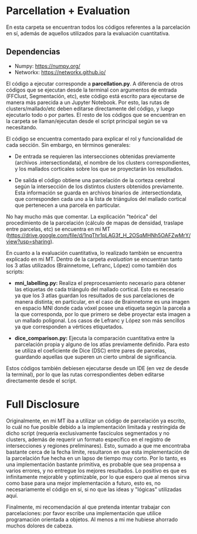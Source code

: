 Parcellation + Evaluation
======================
En esta carpeta se encuentran todos los códigos referentes a la parcelación en sí, además de aquellos utilizados para la evaluación cuantitativa.

## Dependencias
- Numpy: https://numpy.org/
- Networkx: https://networkx.github.io/

El código a ejecutar corresponde a **parcellation.py**. A diferencia de otros códigos que se ejecutan desde la terminal con argumentos de entrada (FFClust, Segmentación, etc), este código está escrito para ejecutarse de manera más parecida a un Jupyter Notebook. Por esto, las rutas de clusters/mallado/etc deben editarse directamente del código, y luego ejecutarlo todo o por partes. El resto de los códigos que se encuentran en la carpeta se llaman/ejecutan desde el script principal según se va necesitando.

El código se encuentra comentado para explicar el rol y funcionalidad de cada sección. Sin embargo, en términos generales:

- De entrada se requieren las intersecciones obtenidas previamente (archivos .intersectiondata), el nombre de los clusters correspondientes, y los mallados corticales sobre los que se proyectarán los resultados. 

- De salida el código obtiene una parcelación de la corteza cerebral según la intersección de los distintos clusters obtenidos previamente. Esta información se guarda en archivos binarios de .intersectiondata, que corresponden cada uno a la lista de triángulos del mallado cortical que pertenecen a una parcela en particular.

No hay mucho más que comentar. La explicación "teórica" del procedimiento de la parcelación (cálculo de mapas de densidad, traslape entre parcelas, etc) se encuentra en mi MT (https://drive.google.com/file/d/1nqThr1pLAG3f_H_2OSqMHNh5OAFZwMrY/view?usp=sharing). 

En cuanto a la evaluación cuantitativa, lo realizado también se encuentra explicado en mi MT. Dentro de la carpeta _evaluation_ se encuentran tanto los 3 atlas utilizados (Brainnetome, Lefranc, López) como también dos scripts:

- **mni_labelling.py:** Realiza el preprocesamiento necesario para obtener las etiquetas de cada triángulo del mallado cortical. Esto es necesario ya que los 3 atlas guardan los resultados de sus parcelaciones de manera distinta; en particular, en el caso de Brainnetome es una imagen en espacio MNI donde cada vóxel posee una etiqueta según la parcela a la que corresponda, por lo que primero se debe proyectar esta imagen a un mallado poligonal. Los casos de Lefranc y López son más sencillos ya que corresponden a vértices etiquetados.

- **dice_comparison.py:** Ejecuta la comparación cuantitativa entre la parcelación propia y alguno de los atlas previamente definido. Para esto se utiliza el coeficiente de Dice (DSC) entre pares de parcelas, guardando aquellas que superen un cierto umbral de significancia. 

Estos códigos también debiesen ejecutarse desde un IDE (en vez de desde la terminal), por lo que las rutas correspondientes deben editarse directamente desde el script.

Full Disclosure
======================
Originalmente, en mi MT iba a utilizar un código de parcelación ya escrito, lo cuál no fue posible debido a la implementación limitada y restringida de dicho script (requería exclusivamente fascículos segmentados y no clusters, además de requerir un formato específico en el registro de intersecciones y regiones preliminares). Esto, sumado a que me encontraba bastante cerca de la fecha límite, resultaron en que esta implementación de la parcelación fue hecha en un lapso de tiempo muy corto. Por lo tanto, es una implementación bastante primitiva, es probable que sea propensa a varios errores, y no entregue los mejores resultados. Lo positivo es que es infinitamente mejorable y optimizable, por lo que espero que al menos sirva como base para una mejor implementación a futuro, esto es, no necesariamente el código en sí, si no que las ideas y "lógicas" utilizadas aquí. 

  Finalmente, mi recomendación al que pretenda intentar trabajar con parcelaciones: por favor escribe una implementación que utilice programación orientada a objetos. Al menos a mi me hubiese ahorrado muchos dolores de cabeza.
